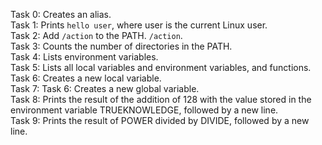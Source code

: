Task 0: Creates an alias. <br>
Task 1: Prints `hello user`, where user is the current Linux user. <br>
Task 2: Add `/action` to the PATH. `/action`. <br>
Task 3: Counts the number of directories in the PATH. <br>
Task 4: Lists environment variables. <br>
Task 5: Lists all local variables and environment variables, and functions. <br>
Task 6: Creates a new local variable. <br>
Task 7: Task 6: Creates a new global variable. <br> 
Task 8: Prints the result of the addition of 128 with the value stored in the environment variable TRUEKNOWLEDGE, followed by a new line. <br>
Task 9: Prints the result of POWER divided by DIVIDE, followed by a new line. <br>

